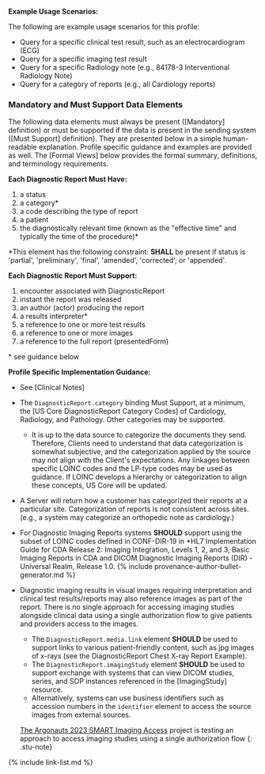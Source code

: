 
**Example Usage Scenarios:**

The following are example usage scenarios for this profile:

-   Query for a specific clinical test result, such as an electrocardiogram (ECG)
-   Query for a specific imaging test result
-   Query for a specific Radiology note (e.g., 84178-3 Interventional Radiology Note)
-   Query for a category of reports (e.g., all Cardiology reports)


### Mandatory and Must Support Data Elements

The following data elements must always be present ([Mandatory] definition) or must be supported if the data is present in the sending system ([Must Support] definition). They are presented below in a simple human-readable explanation. Profile specific guidance and examples are provided as well. The [Formal Views] below provides the formal summary, definitions, and terminology requirements.  

**Each Diagnostic Report Must Have:**

1. a status
1. a category*
1. a code describing the type of report
1. a patient
1. the diagnostically relevant time (known as the "effective time" and typically the time of the procedure)*

\*This element has the following constraint: **SHALL** be present if status is
'partial', 'preliminary', 'final', 'amended', 'corrected', or 'appended'.

**Each Diagnostic Report Must Support:**

1. encounter associated with DiagnosticReport
1. instant the report was released
1. an author (actor) producing the report
2. <span class="bg-success" markdown="1">a results interpreter*</span><!-- new-content -->
3. a reference to one or more test results
4. a reference to one or more images
5. a reference to the full report (presentedForm)

\* see guidance below

**Profile Specific Implementation Guidance:**

- See [Clinical Notes]
- The `DiagnosticReport.category` binding Must Support, at a minimum, the [US Core DiagnosticReport Category Codes] of Cardiology, Radiology, and Pathology. Other categories may be supported.
  - It is up to the data source to categorize the documents they send. Therefore, Clients need to understand that data categorization is somewhat subjective, and the categorization applied by the source may not align with the Client's expectations. Any linkages between specific LOINC codes and the LP-type codes may be used as guidance. If LOINC develops a hierarchy or categorization to align these concepts, US Core will be updated.
- A Server will return how a customer has categorized their reports at a particular site. Categorization of reports is not consistent across sites. (e.g., a system may categorize an orthopedic note as cardiology.)
- For Diagnostic Imaging Reports systems **SHOULD** support using the subset of  LOINC codes defined in CONF-DIR-19 in *HL7 Implementation Guide for CDA Release 2: Imaging Integration, Levels 1, 2, and 3, Basic Imaging Reports in CDA and DICOM Diagnostic Imaging Reports (DIR) - Universal Realm, Release 1.0.
{% include provenance-author-bullet-generator.md %}
-  Diagnostic imaging results in visual images requiring interpretation and clinical test results/reports may also reference images as part of the report. There is no single approach for accessing imaging studies alongside clinical data using a single authorization flow to give patients and providers access to the images.

   * <span class="bg-success" markdown="1">The `DiagnosticReport.media.link` element **SHOULD** be used to support links to various patient-friendly content, such as jpg images of x-rays (see the DiagnosticReport Chest X-ray Report Example).</span><!-- new-content -->
   * <span class="bg-success" markdown="1">The `DiagnosticReport.imagingStudy` element **SHOULD** be used to support exchange with systems that can view DICOM studies, series, and SOP instances referenced in the [ImagingStudy] resource.</span><!-- new-content -->
   * Alternatively, systems can use business identifiers such as accession numbers in the `identifier` element to access the source images from external sources.
  
   [The Argonauts 2023 SMART Imaging Access](https://confluence.hl7.org/display/AP/SMART+Imaging+Access) project is testing an approach to access imaging studies using a single authorization flow
   {: .stu-note}


{% include link-list.md %}
